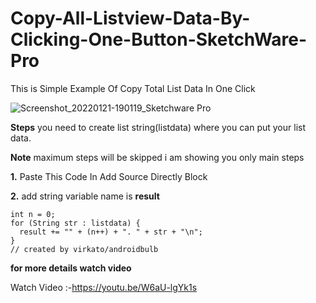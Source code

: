 # Copy-All-Listview-Data-By-Clicking-One-Button-SketchWare-Pro
This is Simple Example Of Copy Total List Data In One Click 


![Screenshot_20220121-190119_Sketchware Pro](https://user-images.githubusercontent.com/59394255/150540084-a35364ef-8b71-4702-ae6c-289e2d96a60b.jpg)


**Steps**
you need to create list string(listdata) where you can put your list data.

**Note**
maximum steps will be skipped
i am showing you only main steps

**1.** Paste This Code In Add Source Directly Block

**2.** add string variable name is **result**


```String result = "";
int n = 0;
for (String str : listdata) {
  result += "" + (n++) + ". " + str + "\n";
}
// created by virkato/androidbulb
```


 **for more details watch video**
 
 Watch Video :-https://youtu.be/W6aU-lgYk1s

